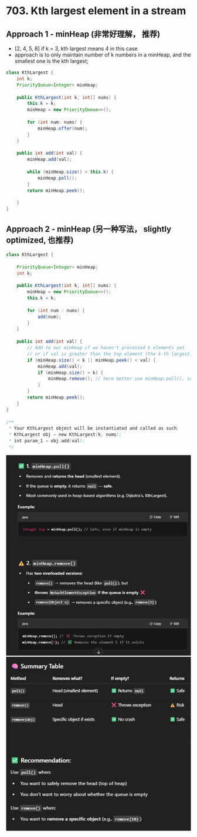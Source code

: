 # 703. Kth largest element in a stream

## Approach 1 - minHeap (非常好理解， 推荐)

- [2, 4, 5, 8] if k = 3, kth largest means 4 in this case
- approach is to only maintain number of k numbers in a minHeap, and the smallest one is the kth largest;

```java
class KthLargest {
    int k;
    PriorityQueue<Integer> minHeap;

    public KthLargest(int k, int[] nums) {
        this.k = k;
        minHeap = new PriorityQueue<>();
        
        for (int num: nums) {
            minHeap.offer(num);
        }
    }
    
    public int add(int val) {
        minHeap.add(val);

        while (minHeap.size() > this.k) {
            minHeap.poll();
        }
        return minHeap.peek();
        
    }
}

```

## Approach 2 - minHeap (另一种写法， slightly optimized, 也推荐)

```java
class KthLargest {

    PriorityQueue<Integer> minHeap;
    int k;

    public KthLargest(int k, int[] nums) {
        minHeap = new PriorityQueue<>();
        this.k = k;

        for (int num : nums) {
            add(num);
        }
    }

    public int add(int val) {
        // Add to our minHeap if we haven't processed k elements yet
        // or if val is greater than the top element (the k-th largest)
        if (minHeap.size() < k || minHeap.peek() < val) {
            minHeap.add(val);
            if (minHeap.size() > k) {
                minHeap.remove(); // here better use minHeap.poll(), safer
            }
        }
        return minHeap.peek();
    }
}

/**
 * Your KthLargest object will be instantiated and called as such:
 * KthLargest obj = new KthLargest(k, nums);
 * int param_1 = obj.add(val);
 */
```

![alt text](image-13.png)
![alt text](image-14.png)